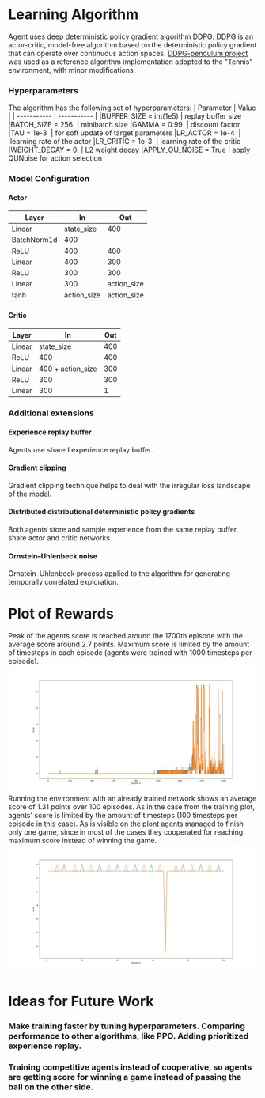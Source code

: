 # Learning Algorithm
Agent uses deep deterministic policy gradient algorithm [DDPG](https://arxiv.org/abs/1509.02971). DDPG is an actor-critic, model-free algorithm based on the deterministic policy gradient that can operate over continuous action spaces. [DDPG-pendulum project](https://github.com/udacity/deep-reinforcement-learning/tree/master/ddpg-pendulum) was used as a reference algorithm implementation adopted to the "Tennis" environment, with minor modifications.

### Hyperparameters
The algorithm has the following set of hyperparameters:
| Parameter | Value |
| ----------- | ----------- |
|BUFFER_SIZE = int(1e5) | replay buffer size
|BATCH_SIZE = 256  | minibatch size
|GAMMA = 0.99  | discount factor
|TAU = 1e-3  | for soft update of target parameters
|LR_ACTOR = 1e-4  | learning rate of the actor
|LR_CRITIC = 1e-3  | learning rate of the critic
|WEIGHT_DECAY = 0  | L2 weight decay
|APPLY_OU_NOISE = True | apply QUNoise for action selection

### Model Configuration
#### Actor
| Layer | In | Out
| ----------- | ----------- |----------- |
| Linear | state_size | 400
| BatchNorm1d | 400
| ReLU | 400 | 400
| Linear | 400 | 300
| ReLU | 300 | 300
| Linear | 300 | action_size
| tanh | action_size | action_size

#### Critic
| Layer | In | Out
| ----------- | ----------- |----------- |
| Linear | state_size | 400
| ReLU | 400 | 400
| Linear | 400 + action_size | 300
| ReLU | 300 | 300
| Linear | 300 | 1

### Additional extensions
#### Experience replay buffer
Agents use shared experience replay buffer.

#### Gradient clipping
Gradient clipping technique helps to deal with the irregular loss landscape of the model.

#### Distributed distributional deterministic policy gradients
Both agents store and sample experience from the same replay buffer, share actor and critic networks.

#### Ornstein–Uhlenbeck noise
Ornstein–Uhlenbeck process applied to the algorithm for generating temporally correlated exploration.

# Plot of Rewards
Peak of the agents score is reached around the 1700th episode with the average score around 2.7 points. Maximum score is limited by the amount of timesteps in each episode (agents were trained with 1000 timesteps per episode).
![Scores:](/images/training.png)
Running the environment with an already trained network shows an average score of 1.31 points over 100 episodes. As in the case from the training plot, agents' score is limited by the amount of timesteps (100 timesteps per episode in this case). As is visible on the plont agents managed to finish only one game, since in most of the cases they cooperated for reaching maximum score instead of winning the game.
![Scores:](/images/performance.png)

# Ideas for Future Work

### Make training faster by tuning hyperparameters. Comparing performance to other algorithms, like PPO. Adding prioritized experience replay.
### Training competitive agents instead of cooperative, so agents are getting score for winning a game instead of passing the ball on the other side.
